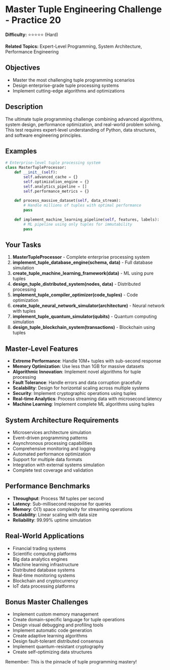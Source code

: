 # Master Tuple Engineering Challenge - Practice 20

**Difficulty:** ⭐⭐⭐⭐⭐ (Hard)

**Related Topics:** Expert-Level Programming, System Architecture, Performance Engineering

## Objectives

- Master the most challenging tuple programming scenarios
- Design enterprise-grade tuple processing systems
- Implement cutting-edge algorithms and optimizations

## Description

The ultimate tuple programming challenge combining advanced algorithms, system design, performance optimization, and real-world problem solving. This test requires expert-level understanding of Python, data structures, and software engineering principles.

## Examples

```python
# Enterprise-level tuple processing system
class MasterTupleProcessor:
    def __init__(self):
        self.advanced_cache = {}
        self.optimization_engine = {}
        self.analytics_pipeline = []
        self.performance_metrics = {}
    
    def process_massive_dataset(self, data_stream):
        # Handle millions of tuples with optimal performance
        pass
    
    def implement_machine_learning_pipeline(self, features, labels):
        # ML pipeline using only tuples for immutability
        pass
```

## Your Tasks

1. **MasterTupleProcessor** - Complete enterprise processing system
2. **implement_tuple_database_engine(schema, data)** - Full database simulation
3. **create_tuple_machine_learning_framework(data)** - ML using pure tuples
4. **design_tuple_distributed_system(nodes, data)** - Distributed processing
5. **implement_tuple_compiler_optimizer(code_tuples)** - Code optimization
6. **create_tuple_neural_network_simulator(architecture)** - Neural network with tuples
7. **implement_tuple_quantum_simulator(qubits)** - Quantum computing simulation
8. **design_tuple_blockchain_system(transactions)** - Blockchain using tuples

## Master-Level Features

- **Extreme Performance**: Handle 10M+ tuples with sub-second response
- **Memory Optimization**: Use less than 1GB for massive datasets
- **Algorithmic Innovation**: Implement novel algorithms for tuple processing
- **Fault Tolerance**: Handle errors and data corruption gracefully
- **Scalability**: Design for horizontal scaling across multiple systems
- **Security**: Implement cryptographic operations using tuples
- **Real-time Analytics**: Process streaming data with microsecond latency
- **Machine Learning**: Implement complete ML algorithms using tuples

## System Architecture Requirements

- Microservices architecture simulation
- Event-driven programming patterns  
- Asynchronous processing capabilities
- Comprehensive monitoring and logging
- Automated performance optimization
- Support for multiple data formats
- Integration with external systems simulation
- Complete test coverage and validation

## Performance Benchmarks

- **Throughput**: Process 1M tuples per second
- **Latency**: Sub-millisecond response for queries
- **Memory**: O(1) space complexity for streaming operations
- **Scalability**: Linear scaling with data size
- **Reliability**: 99.99% uptime simulation

## Real-World Applications

- Financial trading systems
- Scientific computing platforms
- Big data analytics engines
- Machine learning infrastructure
- Distributed database systems
- Real-time monitoring systems
- Blockchain and cryptocurrency
- IoT data processing platforms

## Bonus Master Challenges

- Implement custom memory management
- Create domain-specific language for tuple operations
- Design visual debugging and profiling tools
- Implement automatic code generation
- Create adaptive learning algorithms
- Design fault-tolerant distributed consensus
- Implement quantum-resistant cryptography
- Create self-optimizing data structures

Remember: This is the pinnacle of tuple programming mastery!
